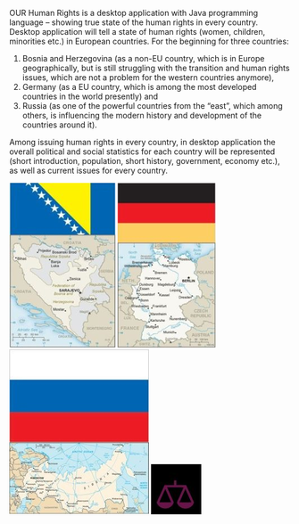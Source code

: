 OUR Human Rights is a desktop application with Java programming language – showing true state of the human rights in every country. 
Desktop application will tell a state of human rights (women, children, minorities etc.) in European countries. For the beginning for three countries: 
1. Bosnia and Herzegovina (as a non-EU country, which is in Europe geographically, but is still struggling with the transition and human rights issues, which are not a problem for the western countries anymore), 
2. Germany (as a EU country, which is among the most developed countries in the world presently) and 
3. Russia (as one of the powerful countries from the “east”, which among others, is influencing the modern history and development of the countries around it).

Among issuing human rights in every country, in desktop application the overall political and social statistics for each country will be represented (short introduction, population, short history, government, economy etc.), as well as current issues for every country.

![alt tag](https://github.com/AidaSofic/HumanRights/blob/master/images/BiH.jpg?raw=true)
![alt tag](https://github.com/AidaSofic/HumanRights/blob/master/images/Germany.jpg?raw=true)
![alt tag](https://github.com/AidaSofic/HumanRights/blob/master/images/Russia.jpg?raw=true)
![alt tag](https://github.com/AidaSofic/HumanRights/blob/master/images/logo1.jpg?raw=true)
